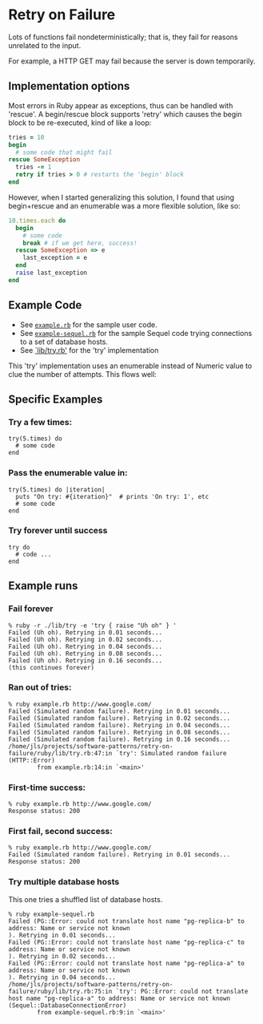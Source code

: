 # Retry on Failure

Lots of functions fail nondeterministically; that is, they fail for reasons unrelated to the input.

For example, a HTTP GET may fail because the server is down temporarily.

## Implementation options

Most errors in Ruby appear as exceptions, thus can be handled with 'rescue'. A
begin/rescue block supports 'retry' which causes the begin block to be
re-executed, kind of like a loop:

```ruby
tries = 10
begin
  # some code that might fail
rescue SomeException
  tries -= 1
  retry if tries > 0 # restarts the 'begin' block
end
```

However, when I started generalizing this solution, I found that using
begin+rescue and an enumerable was a more flexible solution, like so:

```ruby
10.times.each do
  begin
    # some code
    break # if we get here, success!
  rescue SomeException => e
    last_exception = e
  end
  raise last_exception
end
```

## Example Code

* See [`example.rb`](https://github.com/jordansissel/software-patterns/blob/master/retry-on-failure/ruby/example.rb) for the sample user code.
* See [`example-sequel.rb`](https://github.com/jordansissel/software-patterns/blob/master/retry-on-failure/ruby/example-sequel.rb)
  for the sample Sequel code trying connections to a set of database hosts.
* See [`lib/try.rb'](https://github.com/jordansissel/software-patterns/blob/master/retry-on-failure/ruby/lib/try.rb) for the 'try' implementation

This 'try' implementation uses an enumerable instead of Numeric value to clue
the number of attempts. This flows well:

## Specific Examples

### Try a few times:
```
try(5.times) do
  # some code
end
```

### Pass the enumerable value in:
```
try(5.times) do |iteration|
  puts "On try: #{iteration}"  # prints 'On try: 1', etc
  # some code
end
```
### Try forever until success

```
try do 
  # code ...
end
```

## Example runs

### Fail forever

```
% ruby -r ./lib/try -e 'try { raise "Uh oh" } '
Failed (Uh oh). Retrying in 0.01 seconds...
Failed (Uh oh). Retrying in 0.02 seconds...
Failed (Uh oh). Retrying in 0.04 seconds...
Failed (Uh oh). Retrying in 0.08 seconds...
Failed (Uh oh). Retrying in 0.16 seconds...
(this continues forever)
```


### Ran out of tries:

```
% ruby example.rb http://www.google.com/
Failed (Simulated random failure). Retrying in 0.01 seconds...
Failed (Simulated random failure). Retrying in 0.02 seconds...
Failed (Simulated random failure). Retrying in 0.04 seconds...
Failed (Simulated random failure). Retrying in 0.08 seconds...
Failed (Simulated random failure). Retrying in 0.16 seconds...
/home/jls/projects/software-patterns/retry-on-failure/ruby/lib/try.rb:47:in `try': Simulated random failure (HTTP::Error)
        from example.rb:14:in `<main>'
```

### First-time success:

```
% ruby example.rb http://www.google.com/
Response status: 200
```

### First fail, second success:

```
% ruby example.rb http://www.google.com/
Failed (Simulated random failure). Retrying in 0.01 seconds...
Response status: 200
```

### Try multiple database hosts

This one tries a shuffled list of database hosts.

```
% ruby example-sequel.rb
Failed (PG::Error: could not translate host name "pg-replica-b" to address: Name or service not known
). Retrying in 0.01 seconds...
Failed (PG::Error: could not translate host name "pg-replica-c" to address: Name or service not known
). Retrying in 0.02 seconds...
Failed (PG::Error: could not translate host name "pg-replica-a" to address: Name or service not known
). Retrying in 0.04 seconds...
/home/jls/projects/software-patterns/retry-on-failure/ruby/lib/try.rb:75:in `try': PG::Error: could not translate host name "pg-replica-a" to address: Name or service not known (Sequel::DatabaseConnectionError)
        from example-sequel.rb:9:in `<main>'
```
